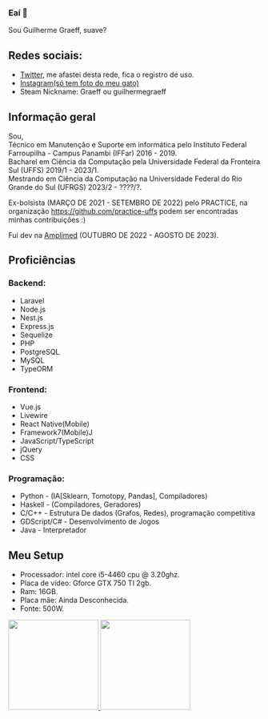 ### Eaí 👋
Sou Guilherme Graeff, suave? 

## Redes sociais:
* [Twitter](https://twitter.com/gelermoalegre/), me afastei desta rede, fica o registro de uso.
* [Instagram(só tem foto do meu gato)](https://www.instagram.com/graeff.guilherme/)
* Steam Nickname: Graeff ou guilhermegraeff

## Informação geral
Sou,<br />
Técnico em Manutenção e Suporte em informática pelo Instituto Federal Farroupilha - Campus Panambi (IFFar) 2016 - 2019.<br />
Bacharel em Ciência da Computação pela Universidade Federal da Fronteira Sul (UFFS) 2019/1 - 2023/1.<br />
Mestrando em Ciência da Computação na Universidade Federal do Rio Grande do Sul (UFRGS) 2023/2 - ????/?.<br />

Ex-bolsista (MARÇO DE 2021 - SETEMBRO DE 2022) pelo PRACTICE, na organização https://github.com/practice-uffs podem ser encontradas minhas contribuições :)

Fui dev na [Amplimed](https://www.amplimed.com.br/) (OUTUBRO DE 2022 - AGOSTO DE 2023).
	
## Proficiências
### Backend: 
* Laravel
* Node.js
* Nest.js
* Express.js
* Sequelize
* PHP
* PostgreSQL
* MySQL
* TypeORM

### Frontend: 
* Vue.js
* Livewire
* React Native(Mobile)
* Framework7(Mobile)J
* JavaScript/TypeScript
* jQuery
* CSS

### Programação:
* Python - (IA[Sklearn, Tomotopy, Pandas], Compiladores)
* Haskell - (Compiladores, Geradores)
* C/C++ - Estrutura De dados (Grafos, Redes), programação competitiva
* GDScript/C# - Desenvolvimento de Jogos
* Java - Interpretador


	
## Meu Setup
* Processador: intel core i5-4460 cpu @ 3.20ghz.
* Placa de vídeo: Gforce GTX 750 TI 2gb.
* Ram: 16GB.
* Placa mãe: Ainda Desconhecida.
* Fonte: 500W.

<div>
  <a href="https://github.com/guilhermegraeff">
  <img height="180em" src="https://github-readme-stats.vercel.app/api?username=guilhermegraeff&show_icons=true&theme=dark&include_all_commits=true&count_private=true"/>
  <img height="180em" src="https://github-readme-stats.vercel.app/api/top-langs/?username=guilhermegraeff&layout=compact&langs_count=7&theme=dark"/>
</div>
